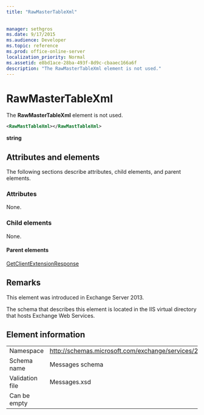 ```yaml
---
title: "RawMasterTableXml"
 
 
manager: sethgros
ms.date: 9/17/2015
ms.audience: Developer
ms.topic: reference
ms.prod: office-online-server
localization_priority: Normal
ms.assetid: e8bd1ace-28ba-493f-8d9c-cbaaec166a6f
description: "The RawMasterTableXml element is not used."
---
```


# RawMasterTableXml

The **RawMasterTableXml** element is not used. 
  
```XML
<RawMastTableXml></RawMastTableXml>
```

 **string**
## Attributes and elements

The following sections describe attributes, child elements, and parent elements.
  
### Attributes

None.
  
### Child elements

None.
  
#### Parent elements

[GetClientExtensionResponse](getclientextensionresponse.md)
  
## Remarks

This element was introduced in Exchange Server 2013.
  
The schema that describes this element is located in the IIS virtual directory that hosts Exchange Web Services.
  
## Element information

|||
|:-----|:-----|
|Namespace  <br/> |http://schemas.microsoft.com/exchange/services/2006/messages  <br/> |
|Schema name  <br/> |Messages schema  <br/> |
|Validation file  <br/> |Messages.xsd  <br/> |
|Can be empty  <br/> ||
   

